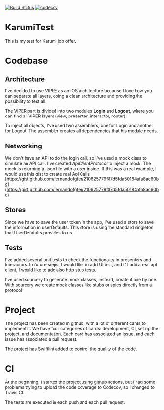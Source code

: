 [![Build Status](https://travis-ci.org/fernandofgfer/KarumiTest.svg?branch=master)](https://travis-ci.org/fernandofgfer/KarumiTest) [![codecov](https://codecov.io/gh/fernandofgfer/KarumiTest/branch/master/graph/badge.svg)](https://codecov.io/gh/fernandofgfer/KarumiTest)

# KarumiTest

This is my test for Karumi job offer. 

# Codebase
## Architecture

I've decided to use VIPRE as an iOS architecture because I love how you can separate all layers, doing a clean architecture and providing the possibility to test all.

The VIPER part is divided into two modules **Login** and **Logout**, where you can find all VIPER layers (view, presenter, interactor, router).

To inject all objects, I've used two assemblers, one for Login and another for Logout. The assembler creates all dependencies that his module needs.

## Networking

We don't have an API to do the login call, so I've used a mock class to simulate an API call. I've created *ApiClientProtocol* to inject a mock. The mock is returning a .json file with a user inside. If this was a real example, I would use this gist to create real Api Calls [https://gist.github.com/fernandofgfer/210625779f87d5fda50184afa8ac60bc](https://gist.github.com/fernandofgfer/210625779f87d5fda50184afa8ac60bc)

## Stores
Since we have to save the user token in the app, I've used a store to save the information in userDefaults. This store is using the standard singleton that UserDefatults provides to us.

## Tests

I've added several unit tests to check the functionality in presenters and interactors. In future steps, I would like to add UI test, and if I add a real api client, I would like to add also http stub tests.

I've used sourcery to generate mock classes, instead, create it one by one. With sourcery we create mock classes like stubs or spies directly from a protocol

# Project

The project has been created in github, with a lot of different cards to implement it. We have four categories of cards: development, CI, set up the project, and documentation. 
Each card has associated an issue, and each issue has associated a pull request.

The project has Swiftlint added to control the quality of the code.

# CI
At the beginning, I started the project using github actions, but I had some problems trying to upload the code coverage to Codecov, so I changed to Travis CI.

The tests are executed in each push and each pull request.
